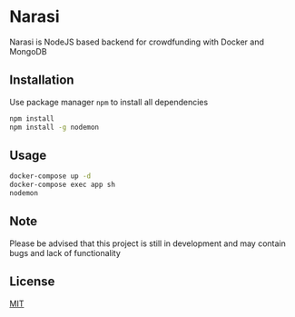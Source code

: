 # Narasi

Narasi is NodeJS based backend for crowdfunding with Docker and MongoDB

## Installation

Use package manager ```npm``` to install all dependencies

```bash
npm install
npm install -g nodemon
```

## Usage

```bash
docker-compose up -d
docker-compose exec app sh 
nodemon
```

## Note

Please be advised that this project is still in development and may contain bugs and lack of functionality

## License
[MIT](https://choosealicense.com/licenses/mit/)
